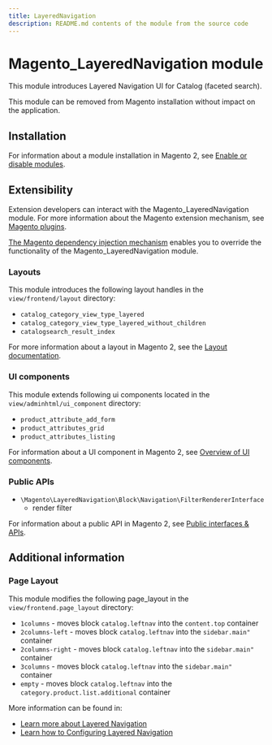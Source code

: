 ```yaml
---
title: LayeredNavigation
description: README.md contents of the module from the source code
---
```


# Magento_LayeredNavigation module

This module introduces Layered Navigation UI for Catalog (faceted search).

This module can be removed from Magento installation without impact on the application.

## Installation

For information about a module installation in Magento 2, see [Enable or disable modules](https://experienceleague.adobe.com/docs/commerce-operations/installation-guide/tutorials/manage-modules.html).

## Extensibility

Extension developers can interact with the Magento_LayeredNavigation module. For more information about the Magento extension mechanism, see [Magento plugins](https://developer.adobe.com/commerce/php/development/components/plugins/).

[The Magento dependency injection mechanism](https://developer.adobe.com/commerce/php/development/components/dependency-injection/) enables you to override the functionality of the Magento_LayeredNavigation module.

### Layouts

This module introduces the following layout handles in the `view/frontend/layout` directory:

- `catalog_category_view_type_layered`
- `catalog_category_view_type_layered_without_children`
- `catalogsearch_result_index`

For more information about a layout in Magento 2, see the [Layout documentation](https://developer.adobe.com/commerce/frontend-core/guide/layouts/).

### UI components

This module extends following ui components located in the `view/adminhtml/ui_component` directory:

- `product_attribute_add_form`
- `product_attributes_grid`
- `product_attributes_listing`

For information about a UI component in Magento 2, see [Overview of UI components](https://developer.adobe.com/commerce/frontend-core/ui-components/).

### Public APIs

- `\Magento\LayeredNavigation\Block\Navigation\FilterRendererInterface`
    - render filter

For information about a public API in Magento 2, see [Public interfaces & APIs](https://developer.adobe.com/commerce/php/development/components/api-concepts/).

## Additional information

### Page Layout

This module modifies the following page_layout in the `view/frontend.page_layout` directory:

- `1columns` - moves block `catalog.leftnav` into the `content.top` container
- `2columns-left` - moves block `catalog.leftnav` into the `sidebar.main"` container
- `2columns-right` - moves block `catalog.leftnav` into the `sidebar.main"` container
- `3columns` - moves block `catalog.leftnav` into the `sidebar.main"` container
- `empty` - moves block `catalog.leftnav` into the `category.product.list.additional` container

More information can be found in:

- [Learn more about Layered Navigation](https://docs.magento.com/user-guide/catalog/navigation-layered.html)
- [Learn how to Configuring Layered Navigation](https://docs.magento.com/user-guide/catalog/navigation-layered-configuration.html)
